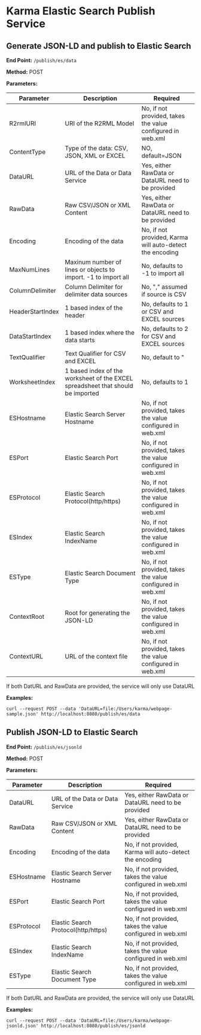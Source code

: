 Karma Elastic Search Publish Service
================================



## Generate JSON-LD and publish to Elastic Search

**End Point:** ```/publish/es/data```

**Method:** POST

**Parameters:**

| Parameter | Description | Required |
| --------- | ----------- | -------- |
| R2rmlURI  | URI of the R2RML Model | No, if not provided, takes the value configured in web.xml |
| ContentType | Type of the data: CSV, JSON, XML or EXCEL | NO, default=JSON |
| DataURL | URL of the Data or Data Service | Yes, either RawData or DataURL need to be provided |
| RawData | Raw CSV/JSON or XML Content | Yes, either RawData or DataURL need to be provided |
| Encoding | Encoding of the data | No, if not provided, Karma will auto-detect the encoding |
| MaxNumLines | Maxinum number of lines or objects to import. -1 to import all | No, defaults to -1 to import all |
| ColumnDelimiter | Column Delimiter for delimiter data sources | No, "," assumed if source is CSV |
| HeaderStartIndex | 1 based index of the header | No, defaults to 1 or CSV and EXCEL sources |
| DataStartIndex | 1 based index where the data starts | No, defaults to 2 for CSV and EXCEL sources |
| TextQualifier | Text Qualifier for CSV and EXCEL | No, default to " |
| WorksheetIndex | 1 based index of the worksheet of the EXCEL spreadsheet that should be imported | No, defaults to 1 |
| ESHostname | Elastic Search Server Hostname | No, if not provided, takes the value configured in web.xml |
| ESPort | Elastic Search Port | No, if not provided, takes the value configured in web.xml |
| ESProtocol | Elastic Search Protocol(http/https) | No, if not provided, takes the value configured in web.xml |
| ESIndex | Elastic Search IndexName | No, if not provided, takes the value configured in web.xml |
| ESType | Elastic Search Document Type | No, if not provided, takes the value configured in web.xml |
| ContextRoot | Root for generating the JSON-LD | No, if not provided, takes the value configured in web.xml |
| ContextURL | URL of the context file | No, if not provided, takes the value configured in web.xml |

If both DatURL and RawData are provided, the service will only use DataURL

**Examples:**
```
curl --request POST --data 'DataURL=file:/Users/karma/webpage-sample.json' http://localhost:8080/publish/es/data
```


## Publish JSON-LD to Elastic Search

**End Point:** ```/publish/es/jsonld```

**Method:** POST

**Parameters:**

| Parameter | Description | Required |
| --------- | ----------- | -------- |
| DataURL | URL of the Data or Data Service | Yes, either RawData or DataURL need to be provided |
| RawData | Raw CSV/JSON or XML Content | Yes, either RawData or DataURL need to be provided |
| Encoding | Encoding of the data | No, if not provided, Karma will auto-detect the encoding |
| ESHostname | Elastic Search Server Hostname | No, if not provided, takes the value configured in web.xml |
| ESPort | Elastic Search Port | No, if not provided, takes the value configured in web.xml |
| ESProtocol | Elastic Search Protocol(http/https) | No, if not provided, takes the value configured in web.xml |
| ESIndex | Elastic Search IndexName | No, if not provided, takes the value configured in web.xml |
| ESType | Elastic Search Document Type | No, if not provided, takes the value configured in web.xml |

If both DatURL and RawData are provided, the service will only use DataURL

**Examples:**
```
curl --request POST --data 'DataURL=file:/Users/karma/webpage-jsonld.json' http://localhost:8080/publish/es/jsonld
```
